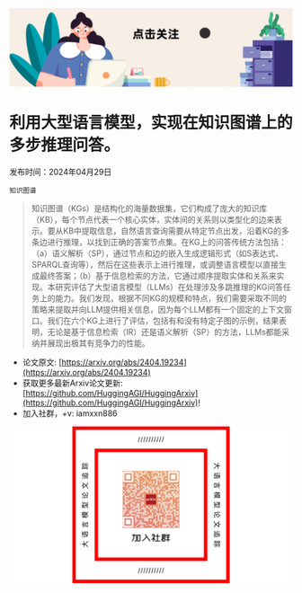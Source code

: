 ![](https://raw.githubusercontent.com/HuggingAGI/HuggingArxiv/main/imgs/follow2.gif)
# 利用大型语言模型，实现在知识图谱上的多步推理问答。
发布时间：2024年04月29日

`知识图谱`
> 知识图谱（KGs）是结构化的海量数据集，它们构成了庞大的知识库（KB），每个节点代表一个核心实体，实体间的关系则以类型化的边来表示。要从KB中提取信息，自然语言查询需要从特定节点出发，沿着KG的多条边进行推理，以找到正确的答案节点集。在KG上的问答传统方法包括：（a）语义解析（SP），通过节点和边的嵌入生成逻辑形式（如S表达式、SPARQL查询等），然后在这些表示上进行推理，或调整语言模型以直接生成最终答案；（b）基于信息检索的方法，它通过顺序提取实体和关系来实现。本研究评估了大型语言模型（LLMs）在处理涉及多跳推理的KG问答任务上的能力。我们发现，根据不同KG的规模和特点，我们需要采取不同的策略来提取并向LLM提供相关信息，因为每个LLM都有一个固定的上下文窗口。我们在六个KG上进行了评估，包括有和没有特定子图的示例，结果表明，无论是基于信息检索（IR）还是语义解析（SP）的方法，LLMs都能采纳并展现出极其有竞争力的性能。



- 论文原文: [https://arxiv.org/abs/2404.19234](https://arxiv.org/abs/2404.19234)
- 获取更多最新Arxiv论文更新: [https://github.com/HuggingAGI/HuggingArxiv](https://github.com/HuggingAGI/HuggingArxiv)!
- 加入社群，+v: iamxxn886

![](https://raw.githubusercontent.com/HuggingAGI/HuggingArxiv/main/imgs/qrcode.png)